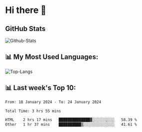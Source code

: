 # Hi there 👋

## GitHub Stats
![Github-Stats](https://github-readme-stats-sigma-five.vercel.app/api?username=ltorson&show_icons=true&theme=radical&count_private=true)

## 📊 My Most Used Languages:
![Top-Langs](https://github-readme-stats-sigma-five.vercel.app/api/top-langs/?username=LTorson&layout=compact&langs_count=10)

## 📊 Last week's Top 10:
<!--START_SECTION:waka-->

```txt
From: 18 January 2024 - To: 24 January 2024

Total Time: 3 hrs 55 mins

HTML    2 hrs 17 mins   ██████████████▓░░░░░░░░░░   58.39 %
Other   1 hr 37 mins    ██████████▒░░░░░░░░░░░░░░   41.61 %
```

<!--END_SECTION:waka-->
